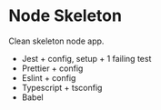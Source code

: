 # Node Skeleton
Clean skeleton node app.

* Jest + config, setup + 1 failing test
* Prettier + config
* Eslint + config
* Typescript + tsconfig
* Babel
